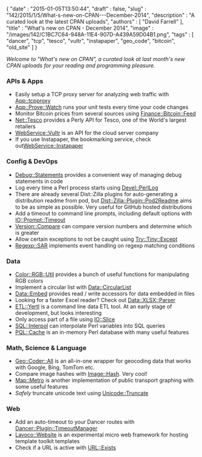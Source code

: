 {
   "date" : "2015-01-05T13:50:44",
   "draft" : false,
   "slug" : "142/2015/1/5/What-s-new-on-CPAN---December-2014",
   "description" : "A curated look at the latest CPAN uploads",
   "authors" : [
      "David Farrell"
   ],
   "title" : "What's new on CPAN - December 2014",
   "image" : "/images/142/C1BC7C64-948A-11E4-907D-A439A59D04B1.png",
   "tags" : [
      "dancer",
      "tcp",
      "tesco",
      "vultr",
      "instapaper",
      "geo_code",
      "bitcoin",
      "old_site"
   ]
}

*Welcome to "What's new on CPAN", a curated look at last month's new CPAN uploads for your reading and programming pleasure.*

### APIs & Apps

-   Easily setup a TCP proxy server for analyzing web traffic with [App::tcpproxy](https://metacpan.org/pod/tcpproxy.pl)
-   [App::Prove::Watch](https://metacpan.org/pod/App::Prove::Watch) runs your unit tests every time your code changes
-   Monitor Bitcoin prices from several sources using [Finance::Bitcoin::Feed](https://metacpan.org/pod/Finance::Bitcoin::Feed)
-   [Net::Tesco](https://metacpan.org/pod/Net::Tesco) provides a Perly API for Tesco, one of the World's largest retailers
-   [WebService::Vultr](https://metacpan.org/pod/WebService::Vultr) is an API for the cloud server company
-   If you use Instapaper, the bookmarking service, check out[WebService::Instapaper](https://metacpan.org/pod/WebService::Instapaper)

### Config & DevOps

-   [Debug::Statements](https://metacpan.org/pod/Debug::Statements) provides a convenient way of managing debug statements in code
-   Log every time a Perl process starts using [Devel::PerlLog](https://metacpan.org/pod/Devel::PerlLog)
-   There are already several Dist::Zilla plugins for auto-generating a distribution readme from pod, but [Dist::Zilla::Plugin::Pod2Readme](https://metacpan.org/pod/Dist::Zilla::Plugin::Pod2Readme) aims to be as simple as possible. Very useful for GitHub hosted distributions
-   Add a timeout to command line prompts, including default options with [IO::Prompt::Timeout](https://metacpan.org/pod/IO::Prompt::Timeout)
-   [Version::Compare](https://metacpan.org/pod/Version::Compare) can compare version numbers and determine which is greater
-   Allow certain exceptions to not be caught using [Try::Tiny::Except](https://metacpan.org/pod/Try::Tiny::Except)
-   [Regexp::SAR](https://metacpan.org/pod/Regexp::SAR) implements event handling on regexp matching conditions

### Data

-   [Color::RGB::Util](https://metacpan.org/pod/Color::RGB::Util) provides a bunch of useful functions for manipulating RGB colors
-   Implement a circular list with [Data::CircularList](https://metacpan.org/pod/Data::CircularList)
-   [Data::Embed](https://metacpan.org/pod/Data::Embed) provides read / write accessors for data embedded in files
-   Looking for a faster Excel reader? Check out [Data::XLSX::Parser](https://metacpan.org/pod/Data::XLSX::Parser)
-   [ETL::Yertl](https://metacpan.org/pod/ETL::Yertl) is a command line data ETL tool. At an early stage of development, but looks interesting
-   Only access part of a file using [IO::Slice](https://metacpan.org/pod/IO::Slice)
-   [SQL::Interpol](https://metacpan.org/pod/SQL::Interpol) can interpolate Perl variables into SQL queries
-   [PQL::Cache](https://metacpan.org/pod/PQL::Cache) is an in-memory Perl database with many useful features

### Math, Science & Language

-   [Geo::Coder::All](https://metacpan.org/pod/Geo::Coder::All) is an all-in-one wrapper for geocoding data that works with Google, Bing, TomTom etc.
-   Compare image hashes with [Image::Hash](https://metacpan.org/pod/Image::Hash). Very cool!
-   [Map::Metro](https://metacpan.org/pod/Map::Metro) is another implementation of public transport graphing with some useful features
-   *Safely* truncate unicode text using [Unicode::Truncate](https://metacpan.org/pod/Unicode::Truncate)

### Web

-   Add an auto-timeout to your Dancer routes with [Dancer::Plugin::TimeoutManager](https://metacpan.org/pod/Dancer::Plugin::TimeoutManager)
-   [Lavoco::Website](https://metacpan.org/pod/Lavoco::Website) is an experimental micro web framework for hosting template toolkit templates
-   Check if a URL is active with [URL::Exists](https://metacpan.org/pod/URL::Exists)


